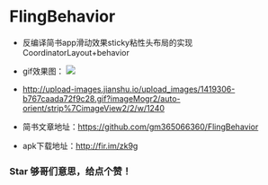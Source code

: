 # FlingBehavior
* 反编译简书app滑动效果sticky粘性头布局的实现CoordinatorLayout+behavior

* gif效果图：
![](http://upload-images.jianshu.io/upload_images/1419306-b767caada72f9c28.gif?imageMogr2/auto-orient/strip%7CimageView2/2/w/1240)  
* http://upload-images.jianshu.io/upload_images/1419306-b767caada72f9c28.gif?imageMogr2/auto-orient/strip%7CimageView2/2/w/1240


* 简书文章地址：https://github.com/gm365066360/FlingBehavior

* apk下载地址：http://fir.im/zk9g
### Star 够哥们意思，给点个赞！
